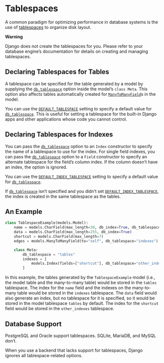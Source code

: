 # Tablespaces

A common paradigm for optimizing performance in database systems is the use of [tablespaces](https://en.wikipedia.org/wiki/Tablespace) to organize disk layout.

**Warning**

Django does not create the tablespaces for you. Please refer to your database engine’s documentation for details on creating and managing tablespaces.

## Declaring Tablespaces for Tables

A tablespace can be specified for the table generated by a model by supplying the [`db_tablespace`](../../../ref/models/options/#django.db.models.Options.db_tablespace) option inside the model’s `class Meta`. This option also affects tables automatically created for [`ManyToManyField`](../../../ref/models/fields/#django.db.models.ManyToManyField)s in the model.

You can use the [`DEFAULT_TABLESPACE`](../../../ref/settings/#std-setting-DEFAULT_TABLESPACE) setting to specify a default value for [`db_tablespace`](../../../ref/models/options/#django.db.models.Options.db_tablespace). This is useful for setting a tablespace for the built-in Django apps and other applications whose code you cannot control.

## Declaring Tablespaces for Indexes

You can pass the [`db_tablespace`](../../../ref/models/indexes/#django.db.models.Index.db_tablespace) option to an `Index` constructor to specify the name of a tablespace to use for the index. For single field indexes, you can pass the [`db_tablespace`](../../../ref/models/fields/#django.db.models.Field.db_tablespace) option to a `Field` constructor to specify an alternate tablespace for the field’s column index. If the column doesn’t have an index, the option is ignored.

You can use the [`DEFAULT_INDEX_TABLESPACE`](../../../ref/settings/#std-setting-DEFAULT_INDEX_TABLESPACE) setting to specify a default value for [`db_tablespace`](../../../ref/models/fields/#django.db.models.Field.db_tablespace).

If [`db_tablespace`](../../../ref/models/fields/#django.db.models.Field.db_tablespace) isn’t specified and you didn’t set [`DEFAULT_INDEX_TABLESPACE`](../../../ref/settings/#std-setting-DEFAULT_INDEX_TABLESPACE), the index is created in the same tablespace as the tables.

## An Example

```python
class TablespaceExample(models.Model):
    name = models.CharField(max_length=30, db_index=True, db_tablespace="indexes")
    data = models.CharField(max_length=255, db_index=True)
    shortcut = models.CharField(max_length=7)
    edges = models.ManyToManyField(to="self", db_tablespace="indexes")

    class Meta:
        db_tablespace = "tables"
        indexes = [
            models.Index(fields=["shortcut"], db_tablespace="other_indexes")
        ]
```

In this example, the tables generated by the `TablespaceExample` model (i.e., the model table and the many-to-many table) would be stored in the `tables` tablespace. The index for the `name` field and the indexes on the many-to-many table would be stored in the `indexes` tablespace. The `data` field would also generate an index, but no tablespace for it is specified, so it would be stored in the model tablespace `tables` by default. The index for the `shortcut` field would be stored in the `other_indexes` tablespace.

## Database Support

PostgreSQL and Oracle support tablespaces. SQLite, MariaDB, and MySQL don’t.

When you use a backend that lacks support for tablespaces, Django ignores all tablespace-related options.